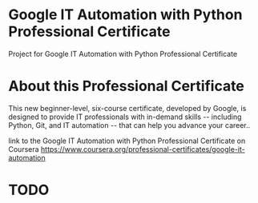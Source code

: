 # Google IT Automation with Python Professional Certificate

Project for Google IT Automation with Python Professional Certificate


# About this Professional Certificate


This new beginner-level, six-course certificate, developed by Google, is designed 
to provide IT professionals with in-demand skills -- including Python, Git, 
and IT automation -- that can help you advance your career.. 


link to the Google IT Automation with Python Professional Certificate on Coursera
https://www.coursera.org/professional-certificates/google-it-automation


# TODO




